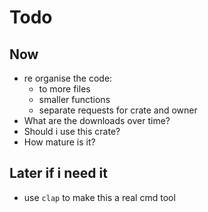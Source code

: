 
# Todo

## Now
  - re organise the code:
    - to more files
    - smaller functions
    - separate requests for crate and owner
  - What are the downloads over time?
  - Should i use this crate? 
  - How mature is it? <Star rating>

## Later if i need it
  - use `clap` to make this a real cmd tool